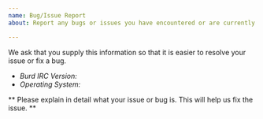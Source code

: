 ```yaml
---
name: Bug/Issue Report
about: Report any bugs or issues you have encountered or are currently encountering.

---
```


<!-- Questions? Come by #burdirc on Freenode and ask any questions you would like -->

We ask that you supply this information so that it is easier to resolve your issue or fix a bug.

* *Burd IRC Version:*
* *Operating System:*

** Please explain in detail what your issue or bug is. This will help us fix the issue. **
